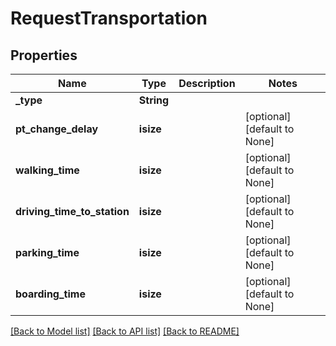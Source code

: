 # RequestTransportation

## Properties
Name | Type | Description | Notes
------------ | ------------- | ------------- | -------------
**_type** | **String** |  | 
**pt_change_delay** | **isize** |  | [optional] [default to None]
**walking_time** | **isize** |  | [optional] [default to None]
**driving_time_to_station** | **isize** |  | [optional] [default to None]
**parking_time** | **isize** |  | [optional] [default to None]
**boarding_time** | **isize** |  | [optional] [default to None]

[[Back to Model list]](../README.md#documentation-for-models) [[Back to API list]](../README.md#documentation-for-api-endpoints) [[Back to README]](../README.md)


